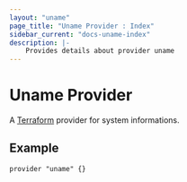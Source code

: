 ```yaml
---
layout: "uname"
page_title: "Uname Provider : Index"
sidebar_current: "docs-uname-index"
description: |-
    Provides details about provider uname
---
```


# Uname Provider

A [Terraform](https://terraform.io) provider for system informations.

## Example

```hcl
provider "uname" {}
```